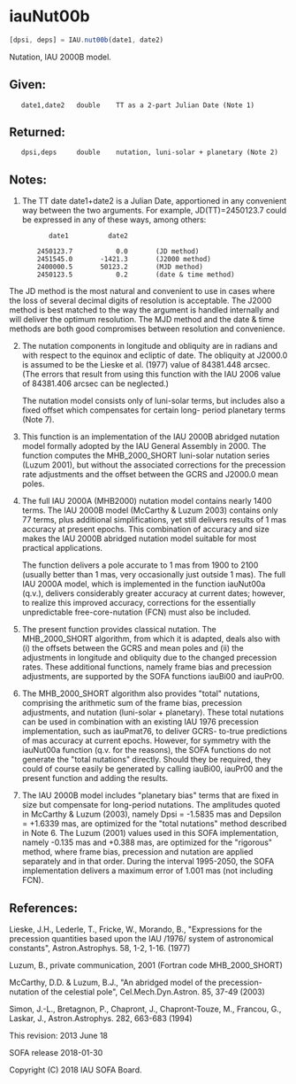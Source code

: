 # iauNut00b

```js
[dpsi, deps] = IAU.nut00b(date1, date2)
```

Nutation, IAU 2000B model.

## Given:
```
   date1,date2   double    TT as a 2-part Julian Date (Note 1)
```

## Returned:
```
   dpsi,deps     double    nutation, luni-solar + planetary (Note 2)
```

## Notes:

1) The TT date date1+date2 is a Julian Date, apportioned in any
   convenient way between the two arguments.  For example,
   JD(TT)=2450123.7 could be expressed in any of these ways,
   among others:

```
          date1          date2

       2450123.7           0.0       (JD method)
       2451545.0       -1421.3       (J2000 method)
       2400000.5       50123.2       (MJD method)
       2450123.5           0.2       (date & time method)
```

   The JD method is the most natural and convenient to use in
   cases where the loss of several decimal digits of resolution
   is acceptable.  The J2000 method is best matched to the way
   the argument is handled internally and will deliver the
   optimum resolution.  The MJD method and the date & time methods
   are both good compromises between resolution and convenience.

2) The nutation components in longitude and obliquity are in radians
   and with respect to the equinox and ecliptic of date.  The
   obliquity at J2000.0 is assumed to be the Lieske et al. (1977)
   value of 84381.448 arcsec.  (The errors that result from using
   this function with the IAU 2006 value of 84381.406 arcsec can be
   neglected.)

   The nutation model consists only of luni-solar terms, but
   includes also a fixed offset which compensates for certain long-
   period planetary terms (Note 7).

3) This function is an implementation of the IAU 2000B abridged
   nutation model formally adopted by the IAU General Assembly in
   2000.  The function computes the MHB_2000_SHORT luni-solar
   nutation series (Luzum 2001), but without the associated
   corrections for the precession rate adjustments and the offset
   between the GCRS and J2000.0 mean poles.

4) The full IAU 2000A (MHB2000) nutation model contains nearly 1400
   terms.  The IAU 2000B model (McCarthy & Luzum 2003) contains only
   77 terms, plus additional simplifications, yet still delivers
   results of 1 mas accuracy at present epochs.  This combination of
   accuracy and size makes the IAU 2000B abridged nutation model
   suitable for most practical applications.

   The function delivers a pole accurate to 1 mas from 1900 to 2100
   (usually better than 1 mas, very occasionally just outside
   1 mas).  The full IAU 2000A model, which is implemented in the
   function iauNut00a (q.v.), delivers considerably greater accuracy
   at current dates;  however, to realize this improved accuracy,
   corrections for the essentially unpredictable free-core-nutation
   (FCN) must also be included.

5) The present function provides classical nutation.  The
   MHB_2000_SHORT algorithm, from which it is adapted, deals also
   with (i) the offsets between the GCRS and mean poles and (ii) the
   adjustments in longitude and obliquity due to the changed
   precession rates.  These additional functions, namely frame bias
   and precession adjustments, are supported by the SOFA functions
   iauBi00  and iauPr00.

6) The MHB_2000_SHORT algorithm also provides "total" nutations,
   comprising the arithmetic sum of the frame bias, precession
   adjustments, and nutation (luni-solar + planetary).  These total
   nutations can be used in combination with an existing IAU 1976
   precession implementation, such as iauPmat76,  to deliver GCRS-
   to-true predictions of mas accuracy at current epochs.  However,
   for symmetry with the iauNut00a  function (q.v. for the reasons),
   the SOFA functions do not generate the "total nutations"
   directly.  Should they be required, they could of course easily
   be generated by calling iauBi00, iauPr00 and the present function
   and adding the results.

7) The IAU 2000B model includes "planetary bias" terms that are
   fixed in size but compensate for long-period nutations.  The
   amplitudes quoted in McCarthy & Luzum (2003), namely
   Dpsi = -1.5835 mas and Depsilon = +1.6339 mas, are optimized for
   the "total nutations" method described in Note 6.  The Luzum
   (2001) values used in this SOFA implementation, namely -0.135 mas
   and +0.388 mas, are optimized for the "rigorous" method, where
   frame bias, precession and nutation are applied separately and in
   that order.  During the interval 1995-2050, the SOFA
   implementation delivers a maximum error of 1.001 mas (not
   including FCN).

## References:

   Lieske, J.H., Lederle, T., Fricke, W., Morando, B., "Expressions
   for the precession quantities based upon the IAU /1976/ system of
   astronomical constants", Astron.Astrophys. 58, 1-2, 1-16. (1977)

   Luzum, B., private communication, 2001 (Fortran code
   MHB_2000_SHORT)

   McCarthy, D.D. & Luzum, B.J., "An abridged model of the
   precession-nutation of the celestial pole", Cel.Mech.Dyn.Astron.
   85, 37-49 (2003)

   Simon, J.-L., Bretagnon, P., Chapront, J., Chapront-Touze, M.,
   Francou, G., Laskar, J., Astron.Astrophys. 282, 663-683 (1994)

This revision:  2013 June 18

SOFA release 2018-01-30

Copyright (C) 2018 IAU SOFA Board.